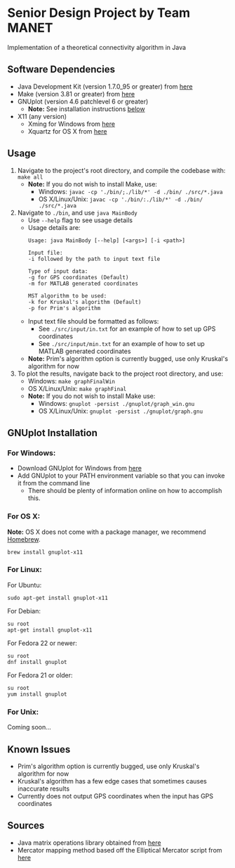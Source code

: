 Senior Design Project by Team MANET
===================================
Implementation of a theoretical connectivity algorithm in Java

Software Dependencies
---------------------
* Java Development Kit (version 1.7.0_95 or greater) from [here](http://www.oracle.com/technetwork/java/javase/downloads/jdk8-downloads-2133151.html)
* Make (version 3.81 or greater) from [here](https://www.gnu.org/software/make/)
* GNUplot (version 4.6 patchlevel 6 or greater)
	* **Note:** See installation instructions [below](https://github.com/aahamed/SeniorDesign#gnuplot-installation)
* X11 (any version)
	* Xming for Windows from [here](https://sourceforge.net/projects/xming/)
	* Xquartz for OS X from [here](http://www.xquartz.org/)

Usage
-----
1. Navigate to the project's root directory, and compile the codebase with: `make all`
	* **Note:** If you do not wish to install Make, use:
		* Windows: `javac -cp './bin/;./lib/*' -d ./bin/ ./src/*.java`
		* OS X/Linux/Unix: `javac -cp './bin/:./lib/*' -d ./bin/ ./src/*.java`
2. Navigate to `./bin`, and use `java MainBody`
	* Use `--help` flag to see usage details
	* Usage details are:
		```
		Usage: java MainBody [--help] [<args>] [-i <path>]

		Input file:
		-i followed by the path to input text file

		Type of input data:
		-g for GPS coordinates (Default)
		-m for MATLAB generated coordinates

		MST algorithm to be used:
		-k for Kruskal's algorithm (Default)
		-p for Prim's algorithm
		```
	* Input text file should be formatted as follows:
		* See `./src/input/in.txt` for an example of how to set up GPS coordinates
		* See `./src/input/min.txt` for an example of how to set up MATLAB generated coordinates
	* **Note:** Prim's algorithm option is currently bugged, use only Kruskal's algorithm for now
3. To plot the results, navigate back to the project root directory, and use:
	* Windows: `make graphFinalWin`
	* OS X/Linux/Unix: `make graphFinal`
	* **Note:** If you do not wish to install Make use:
		* Windows: `gnuplot -persist ./gnuplot/graph_win.gnu`
		* OS X/Linux/Unix: `gnuplot -persist ./gnuplot/graph.gnu`

GNUplot Installation
--------------------
### For Windows:
* Download GNUplot for Windows from [here](https://sourceforge.net/projects/gnuplot/files/gnuplot/)
* Add GNUplot to your PATH environment variable so that you can invoke it from the command line
	* There should be plenty of information online on how to accomplish this.

### For OS X:
**Note:** OS X does not come with a package manager, we recommend [Homebrew](http://brew.sh/).
```
brew install gnuplot-x11
```

### For Linux:
For Ubuntu:
```
sudo apt-get install gnuplot-x11
```

For Debian:
```
su root
apt-get install gnuplot-x11
```

For Fedora 22 or newer:
```
su root
dnf install gnuplot
```

For Fedora 21 or older:
```
su root
yum install gnuplot
```

### For Unix:
Coming soon...

Known Issues
------------
* Prim's algorithm option is currently bugged, use only Kruskal's algorithm for now
* Kruskal's algorithm has a few edge cases that sometimes causes inaccurate results
* Currently does not output GPS coordinates when the input has GPS coordinates

Sources
-------
* Java matrix operations library obtained from [here](http://math.nist.gov/javanumerics/jama/)
* Mercator mapping method based off the Elliptical Mercator script from [here](http://wiki.openstreetmap.org/wiki/Mercator#Elliptical_Mercator)
